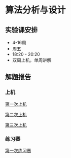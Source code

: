 # 算法分析与设计

## 实验课安排
-   4-16周
-   周五
-   18:20 - 20:20
-   双周上机，单周讲解

## 解题报告
### 上机
[第一次上机](/reports/第一次上机.md)

[第二次上机](/reports/第二次上机.md)

[第三次上机](/reports/第三次上机.md)
### 练习赛
[第一次练习赛](/reports/第一次练习赛.md)
